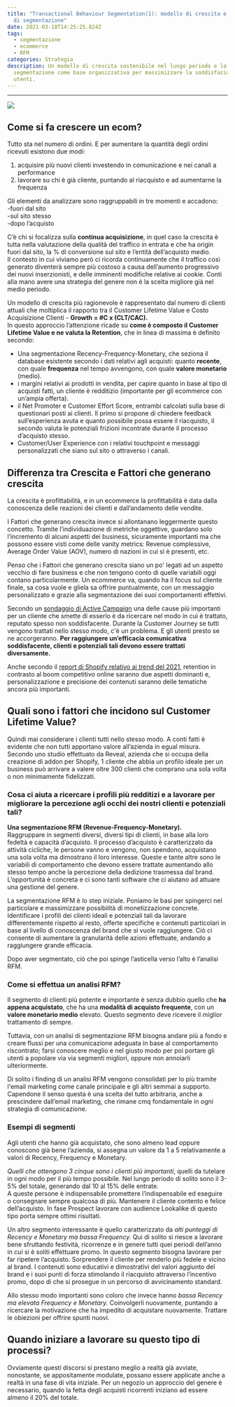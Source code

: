 ```yaml
---
title: "Transactional Behaviour Segmentation(1): modello di crescita e tecniche
  di segmentazione"
date: 2021-03-18T14:25:25.824Z
tags:
  - segmentazione
  - ecommerce
  - RFM
categories: Strategia
description: Un modello di crescita sostenibile nel lungo periodo e la
  segmentazione come base organizzativa per massimizzare la soddisfazione degli
  utenti.
---
```



- - -

![](/images/uploads/shutterstock_263091443-people-pie-wider-e1499788074769.jpeg)

## Come si fa crescere un ecom?

Tutto sta nel numero di ordini. E per aumentare la quantità degli ordini ricevuti esistono due modi:

1. acquisire più nuovi clienti investendo in comunicazione e nei canali a performance
2. lavorare su chi è già cliente, puntando al riacquisto e ad aumentarne la frequenza

Gli elementi da analizzare sono raggruppabili in tre momenti e accadono:\
-fuori dal sito\
-sul sito stesso\
-dopo l’acquisto

C’è chi si focalizza sulla **continua acquisizione**, in quel caso la crescita è tutta nella valutazione della qualità del traffico in entrata e che ha origin fuori dal sito, la % di conversione sul sito e l’entità dell’acquisto medio. \
Il contesto in cui viviamo però ci ricorda continuamente che il traffico così generato diventerà sempre più costoso a causa dell’aumento progressivo dei nuovi inserzionisti, e delle imminenti modifiche relative ai cookie. Conti alla mano avere una strategia del genere non è la scelta migliore già nel medio periodo.

Un modello di crescita più ragionevole è rappresentato dal numero di clienti attuali che moltiplica il rapporto tra il Customer Lifetime Value e Costo Acquisizione Clienti - **Growth = #C x (CLT/CAC).**\
In questo approccio l’attenzione ricade su **come è composto il Customer Lifetime Value e  ne valuta la Retention**, che in linea di massima è definito secondo:

* Una segmentazione Recency-Frequency-Monetary, che seziona il database esistente secondo i dati relativi agli acquisti: quanto **recente**, con quale **frequenza** nel tempo avvengono, con quale **valore monetario** (medio).
* i margini relativi ai prodotti in vendita, per capire quanto in base al tipo di acquisti fatti, un cliente è redditizio (importante per gli ecommerce con un’ampia offerta).
* il Net Promoter e Customer Effort Score, entrambi calcolati sulla base di questionari posti ai clienti. Il primo si propone di chiedere feedback sull’esperienza avuta e quanto possibile possa essere il riacquisto, il secondo valuta le potenziali frizioni incontrate durante il processo d’acquisto stesso.
* Customer/User Experience con i relativi touchpoint e messaggi personalizzati che siano sul sito o attraverso i canali.

## Differenza tra Crescita e Fattori che generano crescita

La crescita è profittabilità, e in un ecommerce la profittabilità è data dalla conoscenza delle reazioni dei clienti e dall’andamento delle vendite. 

I Fattori che generano crescita invece si allontanano leggermente questo concetto. Tramite l’individuazione di metriche oggettive, guardano solo l’incremento di alcuni aspetti dei business, sicuramente importanti ma che possono essere visti come delle vanity metrics: Revenue complessive, Average Order Value (AOV), numero di nazioni in cui si è presenti, etc.

Penso che i Fattori che generano crescita siano un po' legati ad un aspetto vecchio di fare business e che non tengono conto di quelle variabili oggi contano particolarmente. Un ecommerce va, quando ha il focus sul cliente finale, sa cosa vuole e gliela sa offrire puntualmente, con un messaggio personalizzato e grazie alla segmentazione dei suoi comportamenti effettivi.  

Secondo un [sondaggio di Active Campaign](https://www.activecampaign.com/blog/why-customers-leave) una delle cause più importanti per un cliente che smette di esserlo è da ricercare nel modo in cui è trattato, reputato spesso non soddisfacente. Durante la Customer Journey se tutti vengono trattati nello stesso modo, c'è un problema. E gli utenti presto se ne accorgeranno. **Per raggiungere un’efficacia comunicativa soddisfacente, clienti e potenziali tali devono essere trattati diversamente.** 

Anche secondo il [report di Shopify relativo ai trend del 2021](https://www.shopify.com/enterprise/the-future-of-ecommerce), retention in contrasto al boom competitivo online saranno due aspetti dominanti e, personalizzazione e precisione dei contenuti saranno delle tematiche ancora più importanti.

## Quali sono i fattori che incidono sul Customer Lifetime Value?

Quindi mai considerare i clienti tutti nello stesso modo. A conti fatti è evidente che non tutti apportano valore all’azienda in egual misura. Secondo uno studio effettuato da Reveal, azienda che si occupa della creazione di addon per Shopify, 1 cliente che abbia un profilo ideale per un business può arrivare a valere oltre 300 clienti che comprano una sola volta o non minimamente fidelizzati.

### Cosa ci aiuta a ricercare i profili più redditizi e a lavorare per migliorare la percezione agli occhi dei nostri clienti e potenziali tali?

**Una segmentazione RFM (Revenue-Frequency-Monetary).** \
Raggruppare in segmenti diversi, diversi tipi di clienti, in base alla loro fedeltà e capacità d’acquisto. Il processo d’acquisto è caratterizzato da attività cicliche, le persone vanno e vengono, non spendono, acquistano una sola volta ma dimostrano il loro interesse. Queste e tante altre sono le variabili di comportamento che devono essere trattate aumentando allo stesso tempo anche la percezione della dedizione trasmessa dal brand. L’opportunità è concreta e ci sono tanti software che ci aiutano ad attuare una gestione del genere.

La segmentazione RFM è lo step iniziale. Poniamo le basi per spingerci nel particolare e massimizzare possibilità di monetizzazione concrete. Identificare i profili dei clienti ideali e potenziali tali da lavorare differentemente rispetto al resto, offerte specifiche e contenuti particolari in base al livello di conoscenza del brand che si vuole raggiungere. Ciò ci consente di aumentare la granularità delle azioni effettuate, andando a raggiungere grande efficacia.

Dopo aver segmentato, ciò che poi spinge l’asticella verso l’alto è l’analisi RFM.

### Come si effettua un analisi RFM?

Il segmento di clienti più potente e importante è senza dubbio quello che **ha appena acquistato**, che ha una **modalità di acquisto frequente**, con un **valore monetario medio** elevato. Questo segmento deve ricevere il miglior trattamento di sempre. 

Tuttavia, con un analisi di segmentazione RFM bisogna andare più a fondo e creare flussi per una comunicazione adeguata in base al comportamento riscontrato; farsi conoscere meglio e nel giusto modo per poi portare gli utenti a popolare via via segmenti migliori, oppure non annoiarli ulteriormente.

Di solito i finding di un analisi RFM vengono consolidati per lo più tramite l'email marketing come canale principale e gli altri semmai a supporto. Capendone il senso questa è una scelta del tutto arbitraria, anche a prescindere dall’email marketing, che rimane cmq fondamentale in ogni strategia di comunicazione. 

### Esempi di segmenti

Agli utenti che hanno già acquistato, che sono almeno lead oppure conoscono già bene l’azienda, si assegna un valore da 1 a 5 relativamente a valori di Recency, Frequency e Monetary. 

*Quelli che ottengono 3 cinque sono i clienti più importanti*, quelli da tutelare in ogni modo per il più tempo possibile. Nel lungo periodo di solito sono il 3-5% del totale, generando dal 10 al 15% delle entrate.\
A queste persone è indispensabile promettere l’indispensabile ed eseguire o consegnare sempre qualcosa di più. Mantenere il cliente contento e felice dell’acquisto. In fase Prospect lavorare con audience Lookalike di questo tipo porta sempre ottimi risultati.

Un altro segmento interessante è quello caratterizzato da *alti punteggi di Recency e Monetary ma bassa Frequency.* Qui di solito si riesce a lavorare bene sfruttando festività, ricorrenze e in genere tutti quei periodi dell’anno in cui si è soliti effettuare promo. In questo segmento bisogna lavorare per far ripetere l’acquisto. Sorprendere il cliente per renderlo più fedele e vicino al brand. I contenuti sono educativi e dimostrativi del valori aggiunto del brand e i suoi punti di forza stimolando il riacquisto attraverso l’incentivo promo, dopo di che si prosegue in un percorso di avvicinamento standard.

Allo stesso modo importanti sono coloro che invece hanno *bassa Recency ma elevata Frequency e Monetary.* Coinvolgerli nuovamente, puntando a ricercare la motivazione che ha impedito di acquistare nuovamente. Trattare le obiezioni per offrire spunti nuovi.

## Quando iniziare a lavorare su questo tipo di processi?

Ovviamente questi discorsi si prestano meglio a realtà già avviate, nonostante, se appositamente modulate, possano essere applicate anche a realtà in una fase di vita iniziale. Per un negozio un approccio del genere è necessario, quando la fetta degli acquisti ricorrenti iniziano ad essere almeno il 20% del totale.